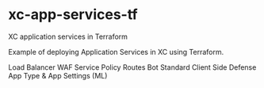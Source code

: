 # xc-app-services-tf

XC application services in Terraform

Example of deploying Application Services in XC using Terraform.

Load Balancer
WAF
Service Policy
Routes
Bot Standard
Client Side Defense
App Type & App Settings (ML)
